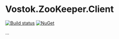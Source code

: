 # Vostok.ZooKeeper.Client

[![Build status](https://ci.appveyor.com/api/projects/status/github/vostok/zookeeper.client?svg=true&branch=master)](https://ci.appveyor.com/project/vostok/zookeeper.client/branch/master)
[![NuGet](https://img.shields.io/nuget/v/Vostok.ZooKeeper.Client.svg)](https://www.nuget.org/packages/Vostok.ZooKeeper.Client)

...
